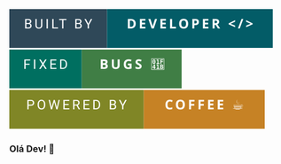 <img src="https://github.com/fernandocarvalhaes007/fernandocarvalhaes007/blob/main/DEV.svg">
<img src="https://github.com/fernandocarvalhaes007/fernandocarvalhaes007/blob/main/bugs.svg">
<img src="https://github.com/fernandocarvalhaes007/fernandocarvalhaes007/blob/main/COFFEE.svg">


### Olá Dev! 👋

<!--
**fernandocarvalhaes007/fernandocarvalhaes007** is a ✨ _special_ ✨ repository because its `README.md` (this file) appears on your GitHub profile.

Here are some ideas to get you started:

- 🔭 I’m currently working on ...
- 🌱 I’m currently learning ...
- 👯 I’m looking to collaborate on ...
- 🤔 I’m looking for help with ...
- 💬 Ask me about ...
- 📫 How to reach me: ...
- 😄 Pronouns: ...
- ⚡ Fun fact: ...
-->
